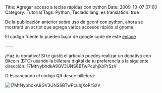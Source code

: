 Title: Agregar acceso a teclas rápidas con python
Date: 2009-10-07 07:00
Category: Tutorial
Tags: Python, Teclado
lang: es
translation: true

De la publicación anterior sobre uso de gconf con python, ahora se mostrará un script que
agrega varios accesos rápido al gnome.

El código fuente lo pueden bajar de google code de este [enlace](https://github.com/ecrespo/ecrespo.github.io/blob/master/content/code/2009/pyconfig-orca.py)





===

¡Haz tu donativo!
Si te gustó el artículo puedes realizar un donativo con Bitcoin (BTC)
usando la billetera digital de tu preferencia a la siguiente
dirección: 17MtNybhdkA9GV3UNS6BTwPcuhjXoPrSzV

O Escaneando el código QR desde billetera:

![17MtNybhdkA9GV3UNS6BTwPcuhjXoPrSzV](./imagenes/17MtNybhdkA9GV3UNS6BTwPcuhjXoPrSzV.png)
